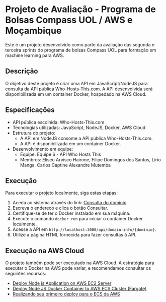 # Projeto de Avaliação - Programa de Bolsas Compass UOL / AWS e Moçambique

Este é um projeto desenvolvido como parte da avaliação das segunda e terceira sprints do programa de bolsas Compass UOL para formação em machine learning para AWS.

## Descrição

O objetivo deste projeto é criar uma API em JavaScript/NodeJS para consulta da API pública Who-Hosts-This.com. A API desenvolvida será disponibilizada em um container Docker, hospedado na AWS Cloud.

## Especificações

- API pública escolhida: Who-Hosts-This.com
- Tecnologias utilizadas: JavaScript, NodeJS, Docker, AWS Cloud
- Estrutura do projeto:
  - A API em NodeJS consome a API pública Who-Hosts-This.com.
  - A API é disponibilizada em um container Docker.
- Desenvolvimento em equipe:
  - Equipe: Equipe 6 - API Who Hosts This
  - Membros: Eliseu Arvisco Hairone, Filipe Domingos dos Santos, Lírio Manga, Carlos Captine Alexandre Mutemba

## Execução

Para executar o projeto localmente, siga estas etapas:

1. Aceda ao sistema através do link: <a href="http://ec2-3-213-154-220.compute-1.amazonaws.com/who_host/">Consulta do dominio</a>
2. Escreva o endereco e clica o botão Consultar.
3. Certifique-se de ter o Docker instalado em sua máquina.
4. Execute o comando `docker run` para iniciar o container Docker localmente.
5. Acesse a API em `http://localhost:3000/api/domain-info/{domínio}`.
6. Utilize a página HTML fornecida para fazer consultas à API.

## Execução na AWS Cloud

O projeto também pode ser executado na AWS Cloud. A estratégia para executar o Docker na AWS pode variar, e recomendamos consultar os seguintes recursos:

- [Deploy Node js Application on AWS EC2 Server](https://www.oodlestechnologies.com/blogs/Deploy-Node-js-Application-on-AWS-EC2-Server/)
- [Deploy Node JS Docker Container to AWS ECS Cluster (Fargate)](https://medium.com/better-programming/deploy-node-js-docker-container-to-aws-ecs-cluster-fargate-3e4e70e63044)
- [Realizando seu primeiro deploy para o ECS da AWS](https://medium.com/trainingcenter/realizando-seu-primeiro-deploy-para-o-ecs-da-aws-7b6a4a8d268f)

